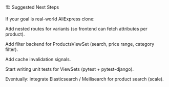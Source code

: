 🏗 Suggested Next Steps

If your goal is real-world AliExpress clone:

Add nested routes for variants (so frontend can fetch attributes per product).

Add filter backend for ProductsViewSet (search, price range, category filter).

Add cache invalidation signals.

Start writing unit tests for ViewSets (pytest + pytest-django).

Eventually: integrate Elasticsearch / Meilisearch for product search (scale).